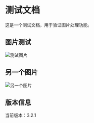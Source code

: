 # 测试文档

这是一个测试文档，用于验证图片处理功能。

## 图片测试

![测试图片](./images/test.png)

## 另一个图片

![另一个图片](./images/another.jpg)

## 版本信息

当前版本：3.2.1 